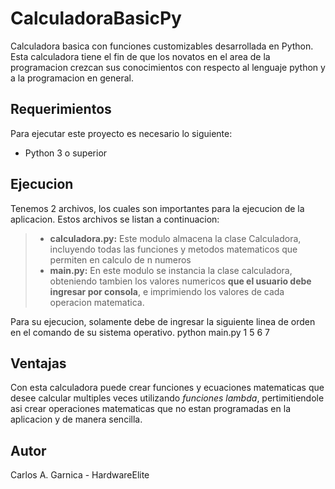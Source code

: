 # CalculadoraBasicPy
Calculadora basica con funciones customizables desarrollada en Python. Esta calculadora tiene el fin de que los novatos en el area de la programacion crezcan sus conocimientos con respecto al lenguaje python y a la programacion en general.

## Requerimientos

Para ejecutar este proyecto es necesario lo siguiente:
* Python 3 o superior

## Ejecucion

Tenemos 2 archivos, los cuales son importantes para la ejecucion de la aplicacion. Estos archivos se listan a continuacion:
> * **calculadora.py:** Este modulo almacena la clase Calculadora, incluyendo todas las funciones y metodos matematicos que permiten en calculo de n numeros
> * **main.py:** En este modulo se instancia la clase calculadora, obteniendo tambien los valores numericos **que el usuario debe ingresar por consola**, e imprimiendo los valores de cada operacion matematica.

Para su ejecucion, solamente debe de ingresar la siguiente linea de orden en el comando de su sistema operativo.
python main.py 1 5 6 7

## Ventajas

Con esta calculadora puede crear funciones y ecuaciones matematicas que desee calcular multiples veces utilizando *funciones lambda*, pertimitiendole asi crear operaciones matematicas que no estan programadas en la aplicacion y de manera sencilla.

## Autor

Carlos A. Garnica - HardwareElite

